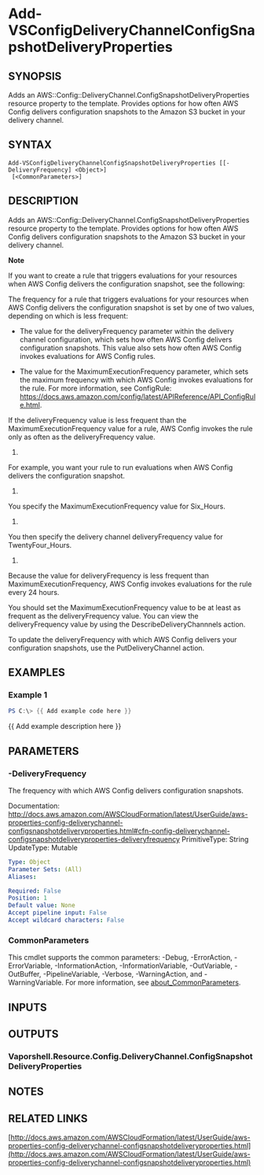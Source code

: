 # Add-VSConfigDeliveryChannelConfigSnapshotDeliveryProperties

## SYNOPSIS
Adds an AWS::Config::DeliveryChannel.ConfigSnapshotDeliveryProperties resource property to the template.
Provides options for how often AWS Config delivers configuration snapshots to the Amazon S3 bucket in your delivery channel.

## SYNTAX

```
Add-VSConfigDeliveryChannelConfigSnapshotDeliveryProperties [[-DeliveryFrequency] <Object>]
 [<CommonParameters>]
```

## DESCRIPTION
Adds an AWS::Config::DeliveryChannel.ConfigSnapshotDeliveryProperties resource property to the template.
Provides options for how often AWS Config delivers configuration snapshots to the Amazon S3 bucket in your delivery channel.

**Note**

If you want to create a rule that triggers evaluations for your resources when AWS Config delivers the configuration snapshot, see the following:

The frequency for a rule that triggers evaluations for your resources when AWS Config delivers the configuration snapshot is set by one of two values, depending on which is less frequent:

+ The value for the deliveryFrequency parameter within the delivery channel configuration, which sets how often AWS Config delivers configuration snapshots.
This value also sets how often AWS Config invokes evaluations for AWS Config rules.

+ The value for the MaximumExecutionFrequency parameter, which sets the maximum frequency with which AWS Config invokes evaluations for the rule.
For more information, see ConfigRule: https://docs.aws.amazon.com/config/latest/APIReference/API_ConfigRule.html.

If the deliveryFrequency value is less frequent than the MaximumExecutionFrequency value for a rule, AWS Config invokes the rule only as often as the deliveryFrequency value.

1.
For example, you want your rule to run evaluations when AWS Config delivers the configuration snapshot.

1.
You specify the MaximumExecutionFrequency value for Six_Hours.

1.
You then specify the delivery channel deliveryFrequency value for TwentyFour_Hours.

1.
Because the value for deliveryFrequency is less frequent than MaximumExecutionFrequency, AWS Config invokes evaluations for the rule every 24 hours.

You should set the MaximumExecutionFrequency value to be at least as frequent as the deliveryFrequency value.
You can view the deliveryFrequency value by using the DescribeDeliveryChannnels action.

To update the deliveryFrequency with which AWS Config delivers your configuration snapshots, use the PutDeliveryChannel action.

## EXAMPLES

### Example 1
```powershell
PS C:\> {{ Add example code here }}
```

{{ Add example description here }}

## PARAMETERS

### -DeliveryFrequency
The frequency with which AWS Config delivers configuration snapshots.

Documentation: http://docs.aws.amazon.com/AWSCloudFormation/latest/UserGuide/aws-properties-config-deliverychannel-configsnapshotdeliveryproperties.html#cfn-config-deliverychannel-configsnapshotdeliveryproperties-deliveryfrequency
PrimitiveType: String
UpdateType: Mutable

```yaml
Type: Object
Parameter Sets: (All)
Aliases:

Required: False
Position: 1
Default value: None
Accept pipeline input: False
Accept wildcard characters: False
```

### CommonParameters
This cmdlet supports the common parameters: -Debug, -ErrorAction, -ErrorVariable, -InformationAction, -InformationVariable, -OutVariable, -OutBuffer, -PipelineVariable, -Verbose, -WarningAction, and -WarningVariable. For more information, see [about_CommonParameters](http://go.microsoft.com/fwlink/?LinkID=113216).

## INPUTS

## OUTPUTS

### Vaporshell.Resource.Config.DeliveryChannel.ConfigSnapshotDeliveryProperties
## NOTES

## RELATED LINKS

[http://docs.aws.amazon.com/AWSCloudFormation/latest/UserGuide/aws-properties-config-deliverychannel-configsnapshotdeliveryproperties.html](http://docs.aws.amazon.com/AWSCloudFormation/latest/UserGuide/aws-properties-config-deliverychannel-configsnapshotdeliveryproperties.html)

